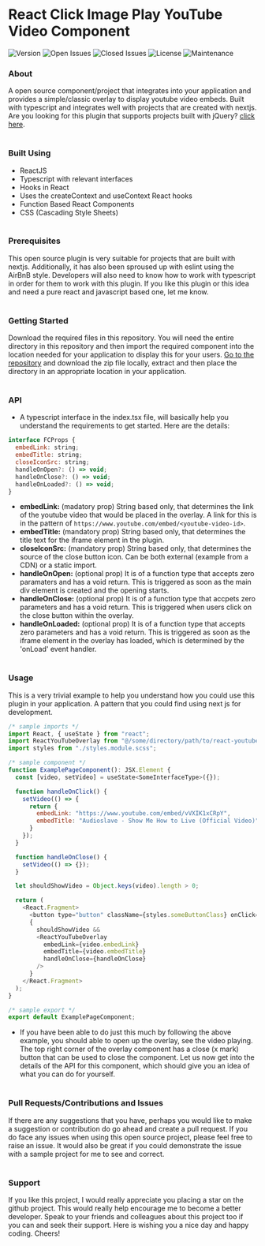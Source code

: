 # React Click Image Play YouTube Video Component
![Version](https://img.shields.io/github/v/release/sricharankrishnan/react-click-image-play-youtube-video?sort=semver)
![Open Issues](https://img.shields.io/github/issues-raw/sricharankrishnan/react-click-image-play-youtube-video)
![Closed Issues](https://img.shields.io/github/issues-closed-raw/sricharankrishnan/react-click-image-play-youtube-video)
![License](https://img.shields.io/github/license/sricharankrishnan/react-click-image-play-youtube-video)
![Maintenance](https://img.shields.io/maintenance/yes/2023)
<br/>

### About
A open source component/project that integrates into your application and provides a simple/classic overlay to display youtube video embeds. Built with typescript and integrates well with projects that are created with nextjs. Are you looking for this plugin that supports projects built with jQuery? <a href="https://github.com/sricharankrishnan/click-image-play-youtube-video">click here</a>.
<br/><br/>

### Built Using
- ReactJS
- Typescript with relevant interfaces
- Hooks in React
- Uses the createContext and useContext React hooks
- Function Based React Components
- CSS (Cascading Style Sheets)
<br/><br/>

### Prerequisites
This open source plugin is very suitable for projects that are built with nextjs. Additionally, it has also been sproused up with eslint using the AirBnB style. Developers will also need to know how to work with typescript in order for them to work with this plugin. If you like this plugin or this idea and need a pure react and javascript based one, let me know.
<br/><br/>

### Getting Started
Download the required files in this repository. You will need the entire directory in this repository and then import the required component into the location needed for your application to display this for your users. <a href="https://github.com/sricharankrishnan/react-youtube-overlay-component">Go to the repository</a> and download the zip file locally, extract and then place the directory in an appropriate location in your application.
<br/><br/>

### API
- A typescript interface in the index.tsx file, will basically help you understand the requirements to get started. Here are the details:
```javascript
interface FCProps {
  embedLink: string;
  embedTitle: string;
  closeIconSrc: string;
  handleOnOpen?: () => void;
  handleOnClose?: () => void;
  handleOnLoaded?: () => void;
}
```
- <b>embedLink:</b> (madatory prop) String based only, that determines the link of the youtube video that would be placed in the overlay. A link for this is in the pattern of ```https://www.youtube.com/embed/<youtube-video-id>```.
- <b>embedTitle:</b> (mandatory prop) String based only, that determines the title text for the iframe element in the plugin.
- <b>closeIconSrc:</b> (mandatory prop) String based only, that determines the source of the close button icon. Can be both external (example from a CDN) or a static import.
- <b>handleOnOpen:</b> (optional prop) It is of a function type that accepts zero paramaters and has a void return. This is triggered as soon as the main div element is created and the opening starts.
- <b>handleOnClose:</b> (optional prop) It is of a function type that accpets zero parameters and has a void return. This is triggered when users click on the close button within the overlay.
- <b>handleOnLoaded:</b> (optional prop) It is of a function type that accepts zero parameters and has a void return. This is triggered as soon as the iframe element in the overlay has loaded, which is determined by the 'onLoad' event handler.
<br/><br/>

### Usage
This is a very trivial example to help you understand how you could use this plugin in your application. A pattern that you could find using next js for development.

```javascript
/* sample imports */
import React, { useState } from "react";
import ReactYouTubeOverlay from "@/some/directory/path/to/react-youtube-overlay-component";
import styles from "./styles.module.scss";

/* sample component */
function ExamplePageComponent(): JSX.Element {
  const [video, setVideo] = useState<SomeInterfaceType>({});

  function handleOnClick() {
    setVideo(() => {
      return {
        embedLink: "https://www.youtube.com/embed/vVXIK1xCRpY",
        embedTitle: "Audioslave - Show Me How to Live (Official Video)"
      }
    });
  }

  function handleOnClose() {
    setVideo(() => {});
  }

  let shouldShowVideo = Object.keys(video).length > 0;

  return (
    <React.Fragment>
      <button type="button" className={styles.someButtonClass} onClick={handleOnClick}>Play Video</button>
      {
        shouldShowVideo &&
        <ReactYouTubeOverlay
          embedLink={video.embedLink}
          embedTitle={video.embedTitle}
          handleOnClose={handleOnClose}
        />
      }
    </React.Fragment>
  );
}

/* sample export */
export default ExamplePageComponent;
```

- If you have been able to do just this much by following the above example, you should able to open up the overlay, see the video playing. The top right corner of the overlay component has a close (x mark) button that can be used to close the component. Let us now get into the details of the API for this component, which should give you an idea of what you can do for yourself.
<br/><br/>

### Pull Requests/Contributions and Issues
If there are any suggestions that you have, perhaps you would like to make a suggestion or contribution do go ahead and create a pull request. If you do face any issues when using this open source project, please feel free to raise an issue. It would also be great if you could demonstrate the issue with a sample project for me to see and correct.
<br/><br/>

###  Support
If you like this project, I would really appreciate you placing a star on the github project. This would really help encourage me to become a better developer. Speak to your friends and colleagues about this project too if you can and seek their support.
Here is wishing you a nice day and happy coding. Cheers!
